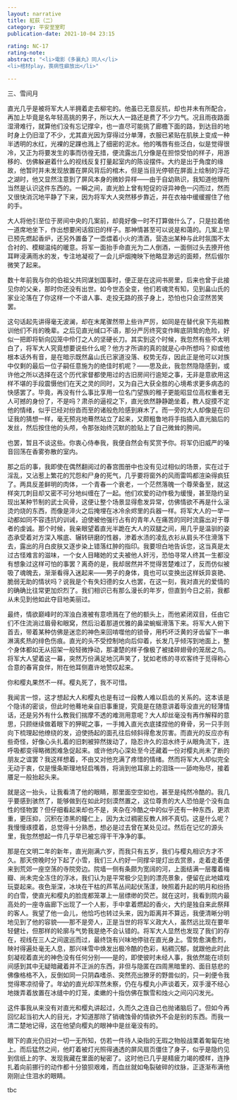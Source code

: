 ```yaml
---
layout: narrative
title: 紅荻（二）
category: 平安至室町
publication-date: 2021-10-04 23:15

rating: NC-17
rating-note:
abstract: "<li>電影《多襄丸》同人</li>
<li>棺材play，喪病性癖放出</li>"

---
```

三、雪间月

直光几乎是被将军大人半拥着走去柳宅的。他虽已无意反抗，却也并未有所配合，再加上毕竟是名年轻高挑的男子，所以大人一路还是费了不少力气。况且雨夜路面湿滑难行，就算他们没有忘记撑伞，也一直尽可能挑了廊檐下面的路，到达目的地时身上仍旧湿了不少，尤其直光因为穿得过分单薄，衣服已紧贴在肌肤上变成一种半透明的水红，光裸的足踝也溅上了细密的泥水。他的嘴唇有些泛白，似是觉得很冷，又正为将要发生的事而彷徨无措，便流露出几分像是在担惊受怕的样子，用游移的、仿佛躲避着什么的视线反复打量起室内的陈设摆件。大约是出于角度的缘故，他暂时并未发现放置在屏风背后的棺木，但是当目光停顿在屏面上绘制的浮花之湖时，他又显然注意到了屏风本身的微妙异样——由于自幼熟识，我知道他理所当然是认识这件东西的。一瞬之间，直光脸上曾有短促的讶异神色一闪而过，然而又很快消沉地平静了下来，因为将军大人突然移步靠近，并在衣袖中缓缓握住了他的手。
 
大人将他引至位于房间中央的几案前，却竟好像一时不打算做什么了，只是拉着他一道席地坐下，作出想要闲话叙旧的样子。那神情甚至可以说是和蔼的。几案上早已预先燃起香炉，还另外置备了一壶煨着小火的清酒，营造出某种与此时氛围不太合衬的、模糊温纯的暖意。将军一面抬手命直光为二人倒酒，一面侧过头去撩开他耳畔浸满雨水的发，专注地凝视了一会儿炉烟掩映下他略显渺远的面颊，然后俶尔微笑了起来。
 
数十年前我与你的伯祖父共同谋划国事时，便正是在这间书房里，后来也曾于此接见你的父亲，那时你还没有出世。如今世态全变，他们若魂灵有知，见到畠山氏的家业沦落在了你这样一个不谙人事、走投无路的孩子身上，恐怕也只会涩然苦笑罢。
 
这句话起先讲得毫无波澜，却在末尾骤然带上些许严厉，如同是在替代泉下先祖教训他们不肖的晚辈。之后见直光缄口不语，那分严厉终究变作眸底阴鸷的危险，好似一把即将斩向囚笼中伶仃之人的坚硬长刀。其实到这个时候，我忽然有些不太明白了，将军大人究竟想要说些什么呢？他方才所讲的真的就是心中所想吗？抑或他根本话外有音，是在暗示既然畠山氏已家道没落、权势无存，因此正是他可以对族中仅剩的最后一位子嗣任意施为的绝佳时机呢？——思及此，我忽然隐隐感到，或许他之所以选择在这个历代家督都使用过的古旧房间行逾矩之事，无非是意欲用这样不堪的手段震慑他们在天之灵的同时，又为自己大获全胜的心境希求更多病态的快感罢了。毕竟，再没有什么事比享用一位名门望族的稚子更能昭显位高权重者无人可撼的身份了，不是吗？肃杀的逼视之下，直光依然静静跪坐着，教人捉摸不定他的情绪，似乎已经对纷沓而至的诸般危险感到麻木了。而一旁的大人却像是在印证我的猜想一样，毫无预兆地蓦然站立了起来，又颇粗鲁地将手指插入直光脑后的发丝，然后按住他的头颅，令那张始终沉默的脸贴上了自己微耸的胯间。
 
也罢，暂且不谈这些。你衷心侍奉我，我便自然会有奖赏予你。将军仍旧威严的嗓音回荡在香雾弥散的室内。
 
那之后的事，我即使在偶然翻阅过的春宫图册中也没有见过相似的场景，实在过于淫乱，又沾惹上繁花的咒怨和尸身的死气，几乎要将窗外的风雨雷鸣都渲染得疯狂了。两具反差鲜明的肉体，一个青春一个衰老，一个茫然落魄一个尊荣备至，就这样突兀刺目却又密不可分地纠缠在了一起。他们欢爱的动作极为缓慢，甚至隐约呈现出某种节制的武士风骨，这便让整个场景显得愈发异常，仿佛情欲不再是什么滚烫灼烧的东西，而像是淬火之后掩埋在冰冷余烬里的兵器一样。将军大人的一举一动都如同不容违抗的训诫，迫使被他强行占有的青年人在痛苦的同时流露出对于尊者的虔诚。那个时候，我亲眼望着直光半跪在大人的双腿之间，用几乎是温驯的姿态承受着对方深入喉底、辗转研磨的性器，渗着水渍的凌乱衣衫从肩头不住滑落下去，露出的月白皮肤又逐步染上错落红肿的指印。我要坦白地告诉您，这当真是太过古怪难言的滋味，一个女人目睹她的丈夫被他人奸污，恐怕寻常人终其一生都没有想象过这样可怕的事罢？离奇的是，我却居然并不觉得苦楚难过了，反而仿似被吸了魂魄去，渐渐看得入迷起来——男子的身体，竟也可以变换出这样妖异哀艳、脆弱无助的情状吗？说我是个有失妇德的女人也罢，在这一刻，我对直光的爱情的的确确比往常更加炽烈了。我们相识已有那么漫长的年岁，但直到今日之前，我都从未见到他如此夺目地美丽过。
 
最终，情欲巅峰时的浑浊白液被有意喷溅在了他的额头上，而他紧闭双目，任由它们不住流淌过眉骨和眼窝，然后沿着那道优雅的鼻梁蜿蜒滑落下来。将军大人俯下首去，带着某种仿佛是迷恋的神色来回啃噬他的锁骨，用朽坏泛黄的牙齿留下一串淋漓炙热的绯色伤痕。直光的头不受控制地向后仰着，长发几乎倾泻到地面上，整个身体都如无从招架一般轻微挣动，那凄楚的样子像极了被揉碎翅骨的笼居之鸟。将军大人望着这一幕，突然万份满足地沉声笑了，犹如老练的寻欢客终于觅得称心合意的春宵良伴，附在他耳侧嘉许地赞叹起来。
 
你和樱丸果然不一样。樱丸死了，我不可惜。
 
我闻言一惊，这才想起大人和樱丸也是有过一段教人难以启齿的关系的。这本该是个隐讳的密谈，但此时他蓦地亲自旧事重提，究竟是在随意讲着辱没直光的轻薄情话，还是另外有什么教我们揣摩不透的难测用意呢？大人却丝毫没有再作解释的意思，只顾继续做着眼下的狎昵之事，一手摊入直光衣底揉捏他的脊骨，另一只手则向下梳理起他缭绕的发，迫使扬起的面孔往后倾斜得愈发厉害。而直光的反应亦有些奇怪，好像心头扎着的旧刺被猝然拨动了，隐忍许久的泪水终于从眼角流下，连呼吸都变得略微困难急促起来。或许他内心深处至今还藏着一份对樱丸尚未了断的朋友之谊罢？我这样想着，不由又对他充满了疼惜的情绪。然而将军大人却似完全无动于衷，仅是慢条斯理地轻启嘴唇，将淌到他耳廓上的泪珠一一舔吻殆尽，接着餍足一般抬起头来。
 
就是这一抬头，让我看清了他的眼睛，那里面空空如也，甚至是纯然冷酷的。我几乎要感到骇然了，能够做到在如此时刻漠然置之，这位尊贵的大人恐怕是个没有血性的怪物罢？但仔细看起来却也不是，夹杂在冷酷之中的似乎还有一种东西，更浓重，更压抑，沉积在漆黑的瞳仁上，因为太过稠密反教人辨不真切。这是什么呢？我慢慢琢摸着，总觉得十分熟悉，想必是过去曾在某处见过。然后在记忆的源头里，我忽然想起一件几乎早已被忘得干干净净的事。
 
那是在文明二年的新年，直光刚满六岁，而我只有五岁，我们与樱丸相识方才不久。那天傍晚时分下起了小雪，我们三人约好一同撑伞提灯出去赏景，走着走着便来到荒郊一座空荡的寺院旁边。院墙一侧有条颇为宽阔的河，上面结满一层覆着梅瓣、尚未完全冻住的浮冰，我们认为是平常极少见到的漂亮景象，便留在此地嬉戏玩耍起来。夜色渐深，冰块在干枯的芦苇丛间起伏荡漾，映照着升起的明月和纷扬的白雪，使直光和樱丸的脸庞都笼罩上一层缥缈的荧芒。就在这时，我看到院内最高处的一座寺庙廊下出现了一个人影，手中拿着燃起的香火，大约是独自来此祭拜的客人。我望了他一会儿，他恰巧也转过头来，因为距离并不算远，我便清晰分明地见到了他的容貌——那不是旁人，正是当世的将军义政大人，虽然远比现在要年轻健壮，但那样的轮廓与气势我是绝不会认错的。将军大人显然也发现了我们的存在，视线在三人之间逡巡而过，最终饶有兴味地停驻在直光身上。雪势愈演愈烈，映衬得遍处毫无人息，那兴味雪中焕发出极冷酷的色彩，粘稠沉郁，就跟他此时此刻凝视着直光的神色没有任何分别——是的，即使彼时未经人事，我依然能在顷刻间感到其中无疑暗藏着并不正派的东西，非但与隐匿在四周黑暗里的、面目慈悲的佛像格格不入，反倒如同一只阴森嗜杀、突然亮出獠牙的野兽似的，只一刹便令我觉得寒凉彻骨了。年幼的直光却浑然未察，仍在与樱丸小声谈着天，双手漫不经心地拨弄着放置在冰缝中的灯笼，柔嫩的十指仿佛在飘雪和烛火之间闪闪发光。
 
这件事我从来没有对直光和樱丸讲起过，久而久之连自己也抛诸脑后了。但如今再回忆起当初大人的目光，才知道那除了销魂蚀骨的情欲外不会是别的东西。而我一清二楚地记得，这在他望向樱丸的眼神中是丝毫没有的。
 
眼下的直光仍旧对一切一无所知，仿若一件待人染指的无瑕之物般战栗着匍匐在地上。而后猛然之间，他盯着被灯光照得通透的屏风扇页僵住了身子，似乎是隐约见到信纸上的字、发现我藏在里面的秘密了。这时他已几乎是精疲力竭的模样，连挣扎着向前挪行的动作都十分狼狈艰难，而血丝就如龟裂破碎的纹脉，正逐渐布满他刚刚止住泪水的眼睛。

tbc
